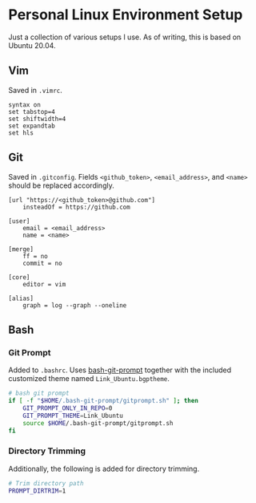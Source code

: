 # Personal Linux Environment Setup

Just a collection of various setups I use. As of writing, this is
based on Ubuntu 20.04.

## Vim

Saved in `.vimrc`.

```vim
syntax on
set tabstop=4
set shiftwidth=4
set expandtab
set hls
```

## Git

Saved in `.gitconfig`. Fields `<github_token>`, `<email_address>`,
and `<name>` should be replaced accordingly.

```
[url "https://<github_token>@github.com"]
    insteadOf = https://github.com

[user]
    email = <email_address>
    name = <name>

[merge]
    ff = no
    commit = no

[core]
    editor = vim

[alias]
    graph = log --graph --oneline
```

## Bash

### Git Prompt

Added to `.bashrc`. Uses [bash-git-prompt][bash_git_prompt_url]
together with the included customized theme named `Link_Ubuntu.bgptheme`.

```sh
# bash git prompt
if [ -f "$HOME/.bash-git-prompt/gitprompt.sh" ]; then
    GIT_PROMPT_ONLY_IN_REPO=0
    GIT_PROMPT_THEME=Link_Ubuntu
    source $HOME/.bash-git-prompt/gitprompt.sh
fi
```

### Directory Trimming

Additionally, the following is added for directory trimming.

```sh
# Trim directory path
PROMPT_DIRTRIM=1
```

[bash_git_prompt_url]: https://github.com/magicmonty/bash-git-prompt
